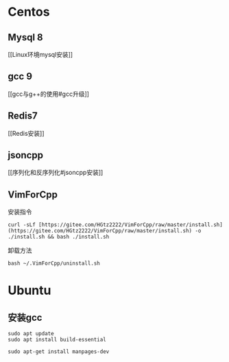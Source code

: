 
# Centos
## Mysql 8
[[Linux环境mysql安装]]

## gcc 9
[[gcc与g++的使用#gcc升级]]

## Redis7
[[Redis安装]]

## jsoncpp
[[序列化和反序列化#jsoncpp安装]]

## VimForCpp
安装指令
```shell
curl -sLf [https://gitee.com/HGtz2222/VimForCpp/raw/master/install.sh](https://gitee.com/HGtz2222/VimForCpp/raw/master/install.sh) -o ./install.sh && bash ./install.sh
```

卸载方法
```shell
bash ~/.VimForCpp/uninstall.sh
```



# Ubuntu
## 安装gcc
```shell
sudo apt update
sudo apt install build-essential
```

```shell
sudo apt-get install manpages-dev
```